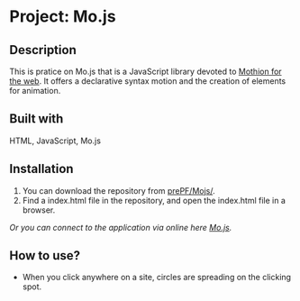 # Project: Mo.js

## Description

This is pratice on Mo.js that is a JavaScript library devoted to <a href="http://mojs.io/" target="_blank">Mothion for the web</a>. It offers a declarative syntax motion and the creation of elements for animation.

## Built with

HTML, JavaScript, Mo.js

## Installation

1. You can download the repository from
[prePF/Mojs/](https://github.com/leiachung41/prePF/tree/master/Mojs/).
2. Find a index.html file in the repository, and open the index.html file in a browser.

*Or you can connect to the application via online here [Mo.js](https://leiachung41.github.io/prePF/Mojs/index.html).*

## How to use?

 - When you click anywhere on a site, circles are spreading on the clicking spot.


